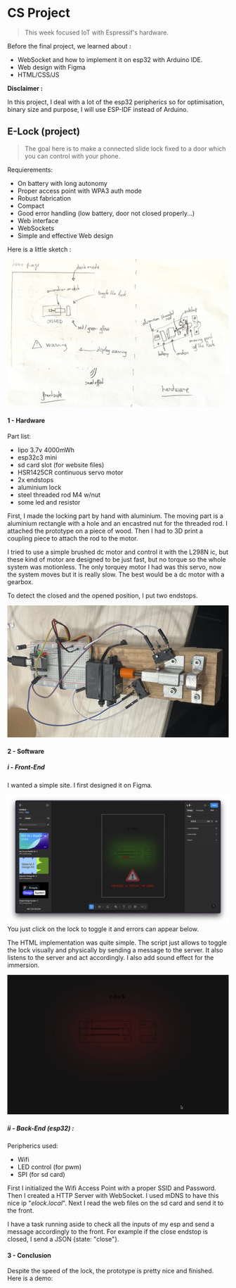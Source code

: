 
# CS Project

> This week focused IoT with Espressif's hardware.

Before the final project, we learned about :
- WebSocket and how to implement it on esp32 with Arduino IDE.
- Web design with Figma
- HTML/CSS/JS

**Disclaimer :**

In this project, I deal with a lot of the esp32 peripherics so for optimisation, binary size and purpose, I will use ESP-IDF instead of Arduino.

## E-Lock (project)

> The goal here is to make a connected slide lock fixed to a door which you can control with your phone.

Requierements:
- On battery with long autonomy
- Proper access point with WPA3 auth mode
- Robust fabrication
- Compact
- Good error handling (low battery, door not closed properly...)
- Web interface
- WebSockets
- Simple and effective Web design

Here is a little sketch :

![sketch](./assets/sketch.jpg)

#### 1 - Hardware

Part list:
- lipo 3.7v 4000mWh
- esp32c3 mini
- sd card slot (for website files)
- HSR1425CR continuous servo motor
- 2x endstops
- aluminium lock
- steel threaded rod M4 w/nut
- some led and resistor

First, I made the locking part by hand with aluminium. The moving part is a aluminium rectangle with a hole and an encastred nut for the threaded rod. I attached the prototype on a piece of wood. Then I had to 3D print a coupling piece to attach the rod to the motor. 

I tried to use a simple brushed dc motor and control it with the L298N ic, but these kind of motor are designed to be just fast, but no torque so the whole system was motionless. The only torquey motor I had was this servo, now the system moves but it is really slow. The best would be a dc motor with a gearbox.

To detect the closed and the opened position, I put two endstops.

![prototype](./assets/hardware_finished.jpg)

#### 2 - Software

##### i - Front-End

I wanted a simple site. I first designed it on Figma.

![figma](./assets/software_figma.png)
You just click on the lock to toggle it and errors can appear below.

The HTML implementation was quite simple. The script just allows to toggle the lock visually and physically by sending a message to the server. It also listens to the server and act accordingly. I also add sound effect for the immersion.

![web demo](./assets/software_webdemo.gif)

##### ii - Back-End (esp32) :

Peripherics used:
- Wifi
- LED control (for pwm)
- SPI (for sd card)

First I initialized the Wifi Access Point with a proper SSID and Password. Then I created a HTTP Server with WebSocket. I used mDNS to have this nice ip "*elock.local*". Next I read the web files on the sd card and send it to the front.

I have a task running aside to check all the inputs of my esp and send a message accordingly to the front.
For example if the close endstop is closed, I send a JSON {state: "close"}.

#### 3 - Conclusion

Despite the speed of the lock, the prototype is pretty nice and finished. Here is a demo:

